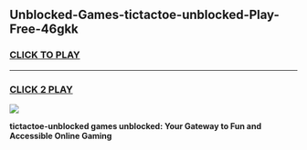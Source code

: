
## Unblocked-Games-tictactoe-unblocked-Play-Free-46gkk
<h3>
<a href="https://premium76.site?title=tictactoe-unblocked&ref=18A1">CLICK TO PLAY</a></h3>
<hr>

<h3>
<a href="https://premium76.site?title=tictactoe-unblocked&ref=18A1">CLICK 2 PLAY</a>
  
</h3>

<a href="https://premium76.site?title=tictactoe-unblocked&ref=18A1"><img src="https://clearcache.store/games.png"></a>


**tictactoe-unblocked games unblocked: Your Gateway to Fun and Accessible Online Gaming**
